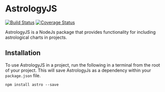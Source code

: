 # AstrologyJS

[![Build Status](https://travis-ci.org/morphatic/astro.svg?branch=master)](https://travis-ci.org/morphatic/astro)
[![Coverage Status](https://coveralls.io/repos/github/morphatic/astro/badge.svg?branch=master)](https://coveralls.io/github/morphatic/astro?branch=master)

AstrologyJS is a NodeJs package that provides functionality for including astrological charts in projects.

## Installation

To use AstrologyJS in a project, run the following in a terminal from the root of your project. This will save AstrologyJs as a dependency within your `package.json` file.

```
npm install astro --save
```